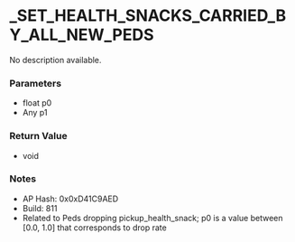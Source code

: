 # _SET_HEALTH_SNACKS_CARRIED_BY_ALL_NEW_PEDS

No description available.

### Parameters
* float p0
* Any p1

### Return Value
* void

### Notes
* AP Hash: 0x0xD41C9AED
* Build: 811
* Related to Peds dropping pickup_health_snack; p0 is a value between [0.0, 1.0] that corresponds to drop rate

